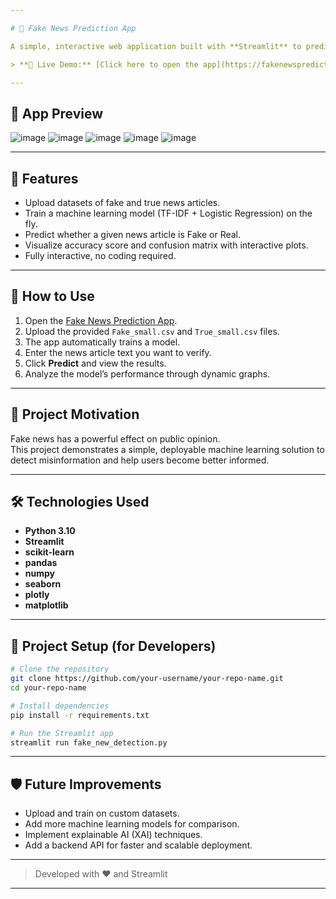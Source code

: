 ```yaml
---

# 📰 Fake News Prediction App

A simple, interactive web application built with **Streamlit** to predict whether a news article is **Fake** or **Real** based on its content.

> **🚀 Live Demo:** [Click here to open the app](https://fakenewsprediction-2rtvtsxvdcf59nkpqtvtlf.streamlit.app/)

---
```


## 📸 App Preview

![image](https://github.com/user-attachments/assets/c0db3102-87e4-4c6c-88a3-7a05aa70fe91)
![image](https://github.com/user-attachments/assets/0c42d62e-2773-483d-98a6-1ff59ca0a28c)
![image](https://github.com/user-attachments/assets/ff595735-9af4-4219-a4e0-3f354b219df3)
![image](https://github.com/user-attachments/assets/42b4f1eb-7105-4718-8f82-ec699d5fe3a9)
![image](https://github.com/user-attachments/assets/fcad1018-c9f8-41d4-abf3-dc6374f22ae4)

---

## 🚀 Features

- Upload datasets of fake and true news articles.
- Train a machine learning model (TF-IDF + Logistic Regression) on the fly.
- Predict whether a given news article is Fake or Real.
- Visualize accuracy score and confusion matrix with interactive plots.
- Fully interactive, no coding required.

---

## 📖 How to Use

1. Open the [Fake News Prediction App](https://fakenewsprediction-2rtvtsxvdcf59nkpqtvtlf.streamlit.app/).
2. Upload the provided `Fake_small.csv` and `True_small.csv` files.
3. The app automatically trains a model.
4. Enter the news article text you want to verify.
5. Click **Predict** and view the results.
6. Analyze the model’s performance through dynamic graphs.

---

## 🎯 Project Motivation

Fake news has a powerful effect on public opinion.  
This project demonstrates a simple, deployable machine learning solution to detect misinformation and help users become better informed.

---

## 🛠️ Technologies Used

- **Python 3.10**
- **Streamlit**
- **scikit-learn**
- **pandas**
- **numpy**
- **seaborn**
- **plotly**
- **matplotlib**

---

## 📂 Project Setup (for Developers)

```bash
# Clone the repository
git clone https://github.com/your-username/your-repo-name.git
cd your-repo-name

# Install dependencies
pip install -r requirements.txt

# Run the Streamlit app
streamlit run fake_new_detection.py
```

---

## 🛡️ Future Improvements

- Upload and train on custom datasets.
- Add more machine learning models for comparison.
- Implement explainable AI (XAI) techniques.
- Add a backend API for faster and scalable deployment.

---

> Developed with ❤️ and Streamlit

---
